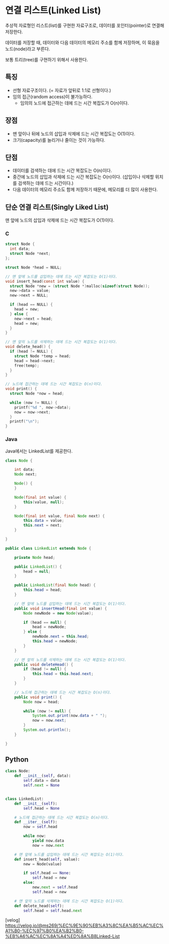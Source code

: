 # 연결 리스트(Linked List)

추상적 자료형인 리스트(list)를 구현한 자료구조로, 데이터를 포인터(pointer)로 연결해 저장한다.

데이터를 저장할 때, 데이터와 다음 데이터의 메모리 주소를 함께 저장하며, 이 묶음을 노드(node)라고 부른다.

보통 트리(tree)를 구현하기 위해서 사용한다.

## 특징

- 선형 자료구조이다.
  (= 자료가 앞뒤로 1:1로 선형이다.)
- 임의 접근(random access)이 불가능하다.
  - 임의의 노드에 접근하는 데에 드는 시간 복잡도가 O(n)이다.

## 장점

- 맨 앞이나 뒤에 노드의 삽입과 삭제에 드는 시간 복잡도는 O(1)이다.
- 크기(capacity)를 늘리거나 줄이는 것이 가능하다.

## 단점

- 데이터를 검색하는 데에 드는 시간 복잡도는 O(n)이다.
- 중간에 노드의 삽입과 삭제에 드는 시간 복잡도는 O(n)이다.
  (삽입이나 삭제할 위치를 검색하는 데에 드는 시간이다.)
- 다음 데이터의 메모리 주소도 함께 저장하기 때문에, 메모리를 더 많이 사용한다.

## 단순 연결 리스트(Singly Liked List)

맨 앞에 노드의 삽입과 삭제에 드는 시간 복잡도가 O(1)이다.

### C

```c
struct Node {
  int data;
  struct Node *next;
};

struct Node *head = NULL;

// 맨 앞에 노드를 삽입하는 데에 드는 시간 복잡도는 O(1)이다.
void insert_head(const int value) {
  struct Node *new = (struct Node *)malloc(sizeof(struct Node));
  new->data = value;
  new->next = NULL;

  if (head == NULL) {
    head = new;
  } else {
    new->next = head;
    head = new;
  }
}

// 맨 앞의 노드를 삭제하는 데에 드는 시간 복잡도는 O(1)이다.
void delete_head() {
  if (head != NULL) {
    struct Node *temp = head;
    head = head->next;
    free(temp);
  }
}

// 노드에 접근하는 데에 드는 시간 복잡도는 O(n)이다.
void print() {
  struct Node *now = head;

  while (now != NULL) {
    printf("%d ", now->data);
    now = now->next;
  }
  printf("\n");
}
```

### Java

Java에서는 LinkedList를 제공한다.

```java
class Node {

    int data;
    Node next;

    Node() {
    }

    Node(final int value) {
        this(value, null);
    }

    Node(final int value, final Node next) {
        this.data = value;
        this.next = next;
    }

}

public class LinkedList extends Node {

    private Node head;

    public LinkedList() {
        head = null;
    }

    public LinkedList(final Node head) {
        this.head = head;
    }

    // 맨 앞에 노드를 삽입하는 데에 드는 시간 복잡도는 O(1)이다.
    public void insertHead(final int value) {
        Node newNode = new Node(value);

        if (head == null) {
            head = newNode;
        } else {
            newNode.next = this.head;
            this.head = newNode;
        }
    }

    // 맨 앞의 노드를 삭제하는 데에 드는 시간 복잡도는 O(1)이다.
    public void deleteHead() {
        if (head != null) {
            this.head = this.head.next;
        }
    }

    // 노드에 접근하는 데에 드는 시간 복잡도는 O(n)이다.
    public void print() {
        Node now = head;

        while (now != null) {
            System.out.print(now.data + " ");
            now = now.next;
        }
        System.out.println();
    }

}
```

## Python

```py
class Node:
    def __init__(self, data):
        self.data = data
        self.next = None


class LinkedList:
    def __init__(self):
        self.head = None

    # 노드에 접근하는 데에 드는 시간 복잡도는 O(n)이다.
    def __iter__(self):
        now = self.head

        while now:
            yield now.data
            now = now.next

    # 맨 앞에 노드를 삽입하는 데에 드는 시간 복잡도는 O(1)이다.
    def insert_head(self, value):
        new = Node(value)

        if self.head == None:
            self.head = new
        else:
            new.next = self.head
            self.head = new

    # 맨 앞의 노드를 삭제하는 데에 드는 시간 복잡도는 O(1)이다.
    def delete_head(self):
        self.head = self.head.next
```

[velog] <https://velog.io/@ms269/%EC%9E%90%EB%A3%8C%EA%B5%AC%EC%A1%B0-%EC%97%B0%EA%B2%B0-%EB%A6%AC%EC%8A%A4%ED%8A%B8Linked-List>
